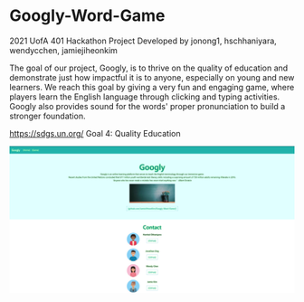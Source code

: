# Googly-Word-Game

2021 UofA 401 Hackathon Project Developed by jonong1, hschhaniyara, wendycchen, jamiejiheonkim

The goal of our project, Googly, is to thrive on the quality of education and demonstrate just how impactful it is to anyone, especially on young and new learners. We reach this goal by giving a very fun and engaging game, where players learn the English language through clicking and typing activities. Googly also provides sound for the words' proper pronunciation to build a stronger foundation.

https://sdgs.un.org/ Goal 4: Quality Education

![alt text](https://github.com/JamieJiHeonKim/Googly-Word-Game/blob/master/googly/src/home.jpg?raw=true)
